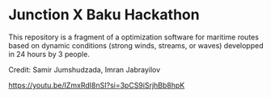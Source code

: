 # Junction X Baku Hackathon

This repository is a fragment of a optimization software for maritime routes based on dynamic conditions (strong winds, streams, or waves) developped in 24 hours by 3 people.

Credit: Samir Jumshudzada, Imran Jabrayilov

https://youtu.be/IZmxRdI8nSI?si=3pCS9iSrjhBb8hpK
